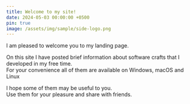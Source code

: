 ```yaml
---
title: Welcome to my site!
date: 2024-05-03 00:00:00 +0500  
pin: true
image: /assets/img/sample/side-logo.png
---
```



I am pleased to welcome you to my landing page.   

On this site I have posted brief information about software crafts that I developed in my free time.  
For your convenience all of them are available on Windows, macOS and Linux   

I hope some of them may be useful to you.  
Use them for your pleasure and share with friends.  
